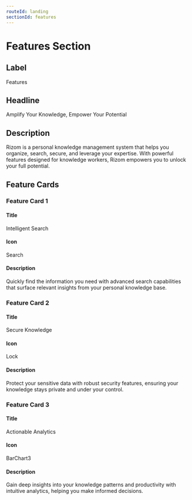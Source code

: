 ```yaml
---
routeId: landing
sectionId: features
---
```

# Features Section

## Label
Features

## Headline
Amplify Your Knowledge, Empower Your Potential

## Description
Rizom is a personal knowledge management system that helps you organize, search, secure, and leverage your expertise. With powerful features designed for knowledge workers, Rizom empowers you to unlock your full potential.

## Feature Cards

### Feature Card 1

#### Title
Intelligent Search

#### Icon
Search

#### Description
Quickly find the information you need with advanced search capabilities that surface relevant insights from your personal knowledge base.

### Feature Card 2

#### Title
Secure Knowledge

#### Icon
Lock

#### Description
Protect your sensitive data with robust security features, ensuring your knowledge stays private and under your control.

### Feature Card 3

#### Title
Actionable Analytics

#### Icon
BarChart3

#### Description
Gain deep insights into your knowledge patterns and productivity with intuitive analytics, helping you make informed decisions.
